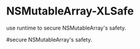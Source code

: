 # NSMutableArray-XLSafe
use runtime to secure NSMutableArray's safety.

#secure NSMutableArray's safety.
